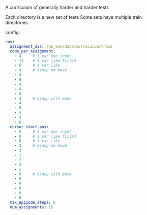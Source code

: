 A curriculum of generally harder and harder tests

Each directory is a new set of tests Some sets have multiple train directories. 


config:

```yaml
env:
  assignment_dir: /RL_env/data/curriculum/train
  code_per_assignment:  
	- 4     # 1 var one input
	- 12	# 1 var like filled
	- 6 	# 1 var like 
	- 4     # binop mo move 
	- 4
	- 8 
	- 4     
	- 4
	- 8 
	- 4     # binop with move 
	- 4
	- 8 
	- 4     
	- 4
	- 8 
  cursor_start_pos: 
	- 0		# 1 var one input
	- 0		# 1 var like filled
	- 0 	# 1 var like 
	- 2     # binop mo move 
	- 3
	- 1
	- 2
	- 3
	- 1
	- 0     # binop with move 
	- 0
	- 0
	- 0
	- 0
	- 0
  max_episode_steps: 6
  num_assignments: 15

```